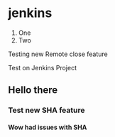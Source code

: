 jenkins
=======
1. One
2. Two

Testing new Remote close feature


Test on Jenkins Project

## Hello there

### Test new SHA feature
#### Wow had issues with SHA
